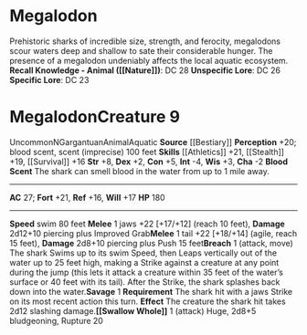 ﻿---
ac: '27'
alignment: N
all_resistance: null
burrow_speed: null
charisma: '-2'
climb_speed: null
constitution: '+5'
creature_ability:
- Blood Scent
- Breach
- Savage
- Swallow Whole
creature_family: '[[DATABASE/monsterfamily/Shark|Shark]]'
description: 'Prehistoric sharks of incredible size, strength, and ferocity, megalodons
  scour waters deep and shallow to sate their considerable hunger. The presence of
  a megalodon undeniably affects the local aquatic ecosystem.<br/><br/><b><u>Recall
  Knowledge - Animal</u> ( [[DATABASE/skill/Nature|Nature]] )</b>: DC 28<br/><b><u>Unspecific
  Lore</u></b>: DC 26<br/><b><u>Specific Lore</u></b>: DC 23'
dexterity: '+2'
element: null
fly_speed: null
fortitude: '+21'
hardness: null
hp: '180'
id: '366'
immunity: null
intelligence: '-4'
land_speed: null
language: null
level: '9'
max_speed: '80'
name: Megalodon
perception: '+20'
rarity: Uncommon
reflex: '+16'
resistance: null
rus_type_level: null
school: null
sense:
- blood scent
- scent (imprecise) 100 feet
size: Gargantuan
skill:
- '[[DATABASE/skill/Athletics|Athletics]] +21'
- '[[DATABASE/skill/Stealth|Stealth]] +19'
- '[[DATABASE/skill/Survival|Survival]] +16'
source: '[[DATABASE/source/Bestiary|Bestiary]]'
speed:
- swim 80 feet
spell: null
strength: '+8'
strength_req: '8'
strongest_save:
- Fortitude
swim_speed: '80'
trait:
- '[[DATABASE/trait/Animal|Animal]]'
- '[[DATABASE/trait/Aquatic|Aquatic]]'
- '[[DATABASE/trait/Uncommon|Uncommon]]'
type: Creature
vision: null
weakest_save:
- Reflex
weakness: null
will: '+17'
wisdom: '+3'

---
# Megalodon

Prehistoric sharks of incredible size, strength, and ferocity, megalodons scour waters deep and shallow to sate their considerable hunger. The presence of a megalodon undeniably affects the local aquatic ecosystem.
**Recall Knowledge - Animal ([[Nature]])**: DC 28
**Unspecific Lore**: DC 26
**Specific Lore**: DC 23

# Megalodon<span class="item-type">Creature 9</span>

<span class="trait-uncommon item-trait">Uncommon</span><span class="trait-alignment item-trait">N</span><span class="trait-size item-trait">Gargantuan</span><span class="item-trait">Animal</span><span class="item-trait">Aquatic</span>
**Source** [[Bestiary]]
**Perception** +20; blood scent, scent (imprecise) 100 feet
**Skills** [[Athletics]] +21, [[Stealth]] +19, [[Survival]] +16
**Str** +8, **Dex** +2, **Con** +5, **Int** -4, **Wis** +3, **Cha** -2
**Blood Scent** The shark can smell blood in the water from up to 1 mile away.

---
**AC** 27; **Fort** +21, **Ref** +16, **Will** +17
**HP** 180

---
**Speed** swim 80 feet
<span class="in-box-ability">**Melee** <span class="action-icon">1</span> jaws +22 [+17/+12] (reach 10 feet), **Damage** 2d12+10 piercing plus Improved Grab</span><span class="in-box-ability">**Melee** <span class="action-icon">1</span> tail +22 [+18/+14] (agile, reach 15 feet), **Damage** 2d8+10 piercing plus Push 15 feet</span><span class="in-box-ability">**Breach** <span class="action-icon">1</span> (attack, move) The shark Swims up to its swim Speed, then Leaps vertically out of the water up to 25 feet high, making a Strike against a creature at any point during the jump (this lets it attack a creature within 35 feet of the water’s surface or 40 feet with its tail). After the Strike, the shark splashes back down into the water.</span><span class="in-box-ability">**Savage** <span class="action-icon">1</span> **Requirement** The shark hit with a jaws Strike on its most recent action this turn. **Effect** The creature the shark hit takes 2d12 slashing damage.</span><span class="in-box-ability">**[[Swallow Whole]]** <span class="action-icon">1</span> (attack) Huge, 2d8+5 bludgeoning, Rupture 20</span>